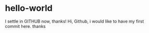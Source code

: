 # hello-world
I settle in GITHUB now, thanks!
Hi, Github, i would like to have my first commit here. thanks
